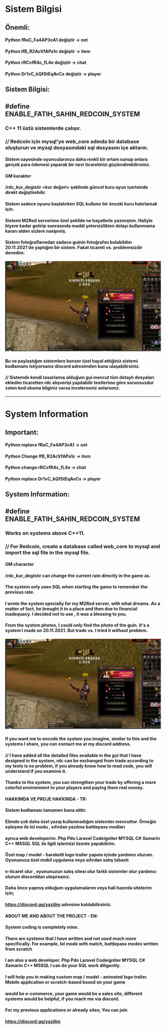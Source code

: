 # Sistem Bilgisi

## Önemli:

#### Python fRaC_Fa4AP3cA1 değiştir -> net
#### Python IfB_R2AcVfAPa1c değiştir -> item
#### Python rRCvfR4c_fL4e değiştir -> chat
#### Python Dr1vC_kQfStEqAvCx değiştir -> player

## Sistem Bilgisi:

## #define ENABLE_FATIH_SAHIN_REDCOIN_SYSTEM

### C++ 11 üstü sistemlerde çalışır.

### // Redcoin için mysql'ye web_core adında bir database oluşturun ve mysql dosyasındaki sql dosyasını içe aktarın.

#### Sistem sayesinde oyuncularınıza daha renkli bir ortam sunup onlara gerçek para ödemesi yaparak bir nevi ticaretinizi güçlendirebilirsiniz.

#### GM karakter
#### /rdc_kur_degistir <kur değeri> şeklinde güncel kuru oyun içerisinde direkt değiştirebilir.
#### Sistem sadece oyunu başlatırken SQL kullanır bir önceki kuru hatırlamak için.

#### Sistemi M2Red serverime özel şekilde ne hayallerle yazmıştım. Haliyle biyere kadar getirip sonrasında maddi yetersizlikten dolayı kullanmama kararı aldım sizlere nasipmiş.

#### Sistem fotoğraflarından sadece guinin fotoğrafını bulabildim 20.11.2021'de yaptığım bir sistem. Fakat ticareti vs. problemsizdir denedim.

<div align="center">
    <img src="/system-images/gui.jpeg"></img> 
</div>

#### Bu ve paylaştığım sistemlere benzer özel hayal ettiğiniz sistemi kodlamamı istiyorsanız discord adresimden bana ulaşabilirsiniz.
#### // Sistemde kendi tasarlamış olduğum gui mevcut tüm detaylı dosyaları ekledim ticaretten rdc alışverişi yapılabilir testlerime göre sorunsuzdur zaten kod okuma bilginiz varsa incelerseniz anlarsınız.

-----------------------

# System Information

## Important:

#### Python replace fRaC_Fa4AP3cA1 -> net
#### Python Change IfB_R2AcVfAPa1c -> item
#### Python change rRCvfR4c_fL4e -> chat
#### Python replace Dr1vC_kQfStEqAvCx -> player

## System Information:

## #define ENABLE_FATIH_SAHIN_REDCOIN_SYSTEM

### Works on systems above C++11.

### // For Redcoin, create a database called web_core to mysql and import the sql file in the mysql file.

#### GM character
#### /rdc_kur_degistir <coure value> can change the current rate directly in the game as.
#### The system only uses SQL when starting the game to remember the previous rate.

#### I wrote the system specially for my M2Red server, with what dreams. As a matter of fact, he brought it to a place and then due to financial inadequacy. I decided not to use , it was a blessing to you.

#### From the system photos, I could only find the photo of the guin. It's a system I made on 20.11.2021. But trade vs. I tried it without problem.

<div align="center">
    <img src="/system-images/gui.jpeg"></img>
</div>

#### If you want me to encode the system you imagine, similar to this and the systems I share, you can contact me at my discord address.
#### // I have added all the detailed files available in the gui that I have designed in the system, rdc can be exchanged from trade according to my tests is no problem, if you already know how to read code, you will understand if you examine it.

#### Thanks to the system, you can strengthen your trade by offering a more colorful environment to your players and paying them real money.

#### HAKKIMDA VE PROJE HAKKINDA - TR:
#### Sistem kodlaması tamamen bana aittir.
#### Elimde çok daha özel yazıp kullanmadığım sistemler mevcuttur. Örneğin eşleşme ile lol modu , sıfırdan yazılma battlepass modları
#### ayrıca web developerim. Php Pdo Laravel Codeigniter MYSQL C# Xamarin C++ MSSQL SQL ile ilgili işlerinizi özenle yapabilirim.
#### Özel map / model - hareketli logo trailer yapımı içinde yardımcı olurum. Oyununuza özel mobil uygulama veya sıfırdan satış tabanlı
#### e-ticaret olur , oyununuzun satış sitesi olur farklı sistemler olur yardımcı olurum discorddan ulaşırsanız.
#### Daha önce yapmış olduğum uygulamalarım veya hali hazırda sitelerim için;
#### https://discord.gg/yazilim adresine katılabilirsiniz.

#### ABOUT ME AND ABOUT THE PROJECT - EN:
#### System coding is completely mine.
#### There are systems that I have written and not used much more specifically. For example, lol mode with match, battlepass modes written from scratch
#### I am also a web developer. Php Pdo Laravel Codeigniter MYSQL C# Xamarin C++ MSSQL I can do your SQL work diligently.
#### I will help you in making custom map / model - animated logo trailer. Mobile application or scratch-based based on your game
#### would be e-commerce, your game would be a sales site, different systems would be helpful, if you reach me via discord.
#### For my previous applications or already sites; You can join 
#### https://discord.gg/yazilim
